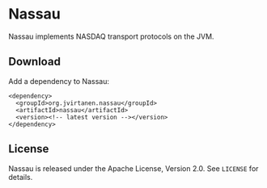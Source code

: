 Nassau
======

Nassau implements NASDAQ transport protocols on the JVM.

Download
--------

Add a dependency to Nassau:

    <dependency>
      <groupId>org.jvirtanen.nassau</groupId>
      <artifactId>nassau</artifactId>
      <version><!-- latest version --></version>
    </dependency>

License
-------

Nassau is released under the Apache License, Version 2.0. See `LICENSE` for
details.
